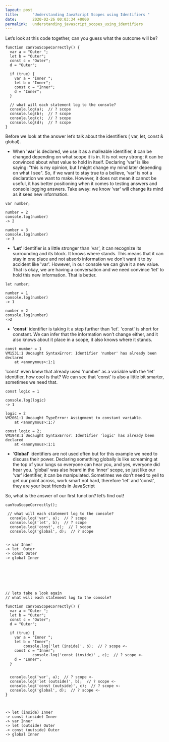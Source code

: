 ```yaml
---
layout: post
title:      "Understanding JavaScript Scopes using Identifiers "
date:       2020-02-26 00:03:34 +0000
permalink:  understanding_javascript_scopes_using_identifiers
---
```



Let’s look at this code together, can you guess what the outcome will be? 
```
function canYouScopeCorrectly() {
  var a = "Outer "; 
  let b = "Outer"; 
  const c = "Outer";
  d = "Outer";   
	
  if (true) {
    var a = "Inner ";
    let b = "Inner";
    const c = "Inner";
    d = "Inner";
  }
	
  // what will each statement log to the console?
  console.log(a);  // ? scope
  console.log(b);  // ? scope
  console.log(c);  // ? scope
  console.log(d);  // ? scope
}
```

Before we look at the answer let’s talk about the identifiers ( var, let, const & global). 





- When '**var**' is declared, we use it as a malleable identifier, it can be changed depending on what scope it is in. It is not very strong; it can be convinced about what value to hold in itself. Declaring 'var' is like saying: "this is my opinion, but I might change my mind later depending on what I see". So, if we want to stay true to a believe, 'var' is not a declaration we want to make. 
However, it does not mean it cannot be useful, it has better positioning when it comes to testing answers and console logging answers.
Take away: we know 'var' will change its mind as it sees new information. 


```
var number;

number = 2
console.log(number)
-> 2

number = 3
console.log(number)
-> 3

```



- '**Let**' identifier is a little stronger than 'var', it can recognize its surrounding and its block. It knows where stands. This means that it can stay in one place and not absorb information we don’t want it to by accident like 'var'. However, in our console we can give it a new value. That is okay, we are having a conversation and we need convince 'let' to hold this new information. That is better.

```
let number;

number = 1
console.log(number)
-> 1

number = 2
console.log(number)
->2
```



- **'const**'  identifier is taking it a step further than 'let'. 'const' is short for constant. We can infer that the information won’t change either, and it also knows about it place in a scope, it also knows where it stands.

```
const number = 1
VM1531:1 Uncaught SyntaxError: Identifier 'number' has already been declared
    at <anonymous>:1:1
```
'const' even knew that already used 'number' as a variable with the 'let' identifier, how cool is that?  We can see that 'const' is also a little bit smarter, sometimes we need that. 

```
const logic = 1 

console.log(logic)
-> 1

logic = 2
VM2061:1 Uncaught TypeError: Assignment to constant variable.
    at <anonymous>:1:7

const logic = 2;
VM1948:1 Uncaught SyntaxError: Identifier 'logic' has already been declared
    at <anonymous>:1:1
```



- '**Global**' identifiers are not used often but for this example we need to discuss their power. Declaring something globally is like screaming at the top of your lungs so everyone can hear you, and yes, everyone did hear you. 'global' was also heard in the 'inner' scope, so just like our 'var' identifier, it can be manipulated. Sometimes we don’t need to yell to get our point across, work smart not hard, therefore 'let' and 'const', they are your best friends in JavaScript




So, what is the answer of our first function? let’s find out!
```
canYouScopeCorrectly();

 // what will each statement log to the console?
  console.log('var', a);  // ? scope
  console.log('let', b);  // ? scope
  console.log('const', c);  // ? scope
  console.log('global', d);  // ? scope


-> var Inner 
-> let  Outer
-> const Outer
-> global Inner




```




```



// lets take a look again
// what will each statement log to the console?

function canYouScopeCorrectly() {
  var a = "Outer "; 
  let b = "Outer"; 
  const c = "Outer";
  d = "Outer";   
	
  if (true) {
    var a = "Inner ";
    let b = "Inner";
        console.log('let (inside)', b);  // ? scope <-
    const c = "Inner";
		    console.log('const (inside)' , c);  // ? scope <-
    d = "Inner";
  }
	
	
  console.log('var', a);  // ? scope <-
  console.log('let (outside)', b);  // ? scope <-
  console.log('const (outside)', c);  // ? scope <-
  console.log('global', d);  // ? scope <-
}



-> let (inside) Inner               
-> const (inside) Inner
-> var Inner 
-> let (outside) Outer
-> const (outside) Outer
-> global Inner


```
